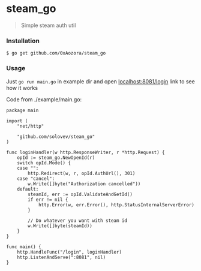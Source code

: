 # steam_go
> Simple steam auth util

### Installation
```
$ go get github.com/0xAozora/steam_go
```
### Usage
Just <code>go run main.go</code> in example dir and open [localhost:8081/login](http://localhost:8081/login) link to see how it works

Code from ./example/main.go:
```
package main

import (
	"net/http"

	"github.com/solovev/steam_go"
)

func loginHandler(w http.ResponseWriter, r *http.Request) {
	opId := steam_go.NewOpenId(r)
	switch opId.Mode() {
	case "":
		http.Redirect(w, r, opId.AuthUrl(), 301)
	case "cancel":
		w.Write([]byte("Authorization cancelled"))
	default:
		steamId, err := opId.ValidateAndGetId()
		if err != nil {
			http.Error(w, err.Error(), http.StatusInternalServerError)
		}

		// Do whatever you want with steam id
		w.Write([]byte(steamId))
	}
}

func main() {
	http.HandleFunc("/login", loginHandler)
	http.ListenAndServe(":8081", nil)
}

```
